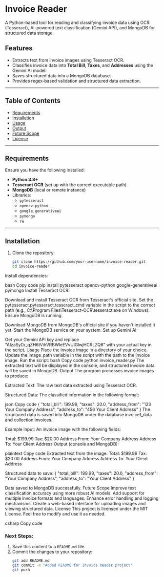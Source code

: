 # Invoice Reader

A Python-based tool for reading and classifying invoice data using OCR (Tesseract), AI-powered text classification (Gemini API), and MongoDB for structured data storage.

## Features

- Extracts text from invoice images using Tesseract OCR.
- Classifies invoice data into **Total Bill**, **Taxes**, and **Addresses** using the Gemini AI model.
- Saves structured data into a MongoDB database.
- Provides regex-based validation and structured data extraction.

---

## Table of Contents

- [Requirements](#requirements)
- [Installation](#installation)
- [Usage](#usage)
- [Output](#output)
- [Future Scope](#future-scope)
- [License](#license)

---

## Requirements

Ensure you have the following installed:

- **Python 3.8+**
- **Tesseract OCR** (set up with the correct executable path)
- **MongoDB** (local or remote instance)
- Libraries:
  - `pytesseract`
  - `opencv-python`
  - `google.generativeai`
  - `pymongo`
  - `re`

---

## Installation

1. Clone the repository:
   ```bash
   git clone https://github.com/your-username/invoice-reader.git
   cd invoice-reader
Install dependencies:

bash
Copy code
pip install pytesseract opencv-python google-generativeai pymongo
Install Tesseract OCR:

Download and install Tesseract OCR from Tesseract's official site.
Set the pytesseract.pytesseract.tesseract_cmd variable in the script to the correct path (e.g., C:\Program Files\Tesseract-OCR\tesseract.exe on Windows).
Ensure MongoDB is running:

Download MongoDB from MongoDB's official site if you haven't installed it yet.
Start the MongoDB service on your system.
Set up Gemini AI:

Get your Gemini API key and replace "AIzaSyDr_qZH6tVihVRBWIeEVvUlGlwjHCRLZQ8" with your actual key in the script.
Usage
Place the invoice image in a directory of your choice.
Update the image_path variable in the script with the path to the invoice image.
Run the script:
bash
Copy code
python invoice_reader.py
The extracted text will be displayed in the console, and structured invoice data will be saved in MongoDB.
Output
The program processes invoice images to produce:

Extracted Text: The raw text data extracted using Tesseract OCR.

Structured Data: The classified information in the following format:

json
Copy code
{
    "total_bill": 199.99,
    "taxes": 20.0,
    "address_from": "123 Your Company Address",
    "address_to": "456 Your Client Address"
}
The structured data is saved into MongoDB under the database invoice1_data and collection invoices.

Example
Input: An invoice image with the following fields:

Total: $199.99
Tax: $20.00
Address From: Your Company Address
Address To: Your Client Address
Output (console and MongoDB):

plaintext
Copy code
Extracted text from the image:
Total: $199.99
Tax: $20.00
Address From: Your Company Address
Address To: Your Client Address

Structured data to save:
{
    "total_bill": 199.99,
    "taxes": 20.0,
    "address_from": "Your Company Address",
    "address_to": "Your Client Address"
}

Data saved to MongoDB successfully.
Future Scope
Improve text classification accuracy using more robust AI models.
Add support for multiple invoice formats and languages.
Enhance error handling and logging mechanisms.
Create a web-based interface for uploading images and viewing structured data.
License
This project is licensed under the MIT License. Feel free to modify and use it as needed.

csharp
Copy code

### Next Steps:
1. Save this content to a `README.md` file.
2. Commit the changes to your repository:
   ```bash
   git add README.md
   git commit -m "Added README for Invoice Reader project"
   git push
